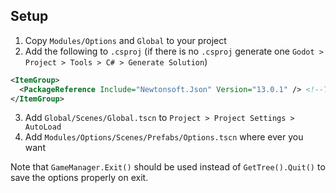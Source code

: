 ## Setup
1. Copy `Modules/Options` and `Global` to your project
2. Add the following to `.csproj` (if there is no `.csproj` generate one `Godot > Project > Tools > C# > Generate Solution`)
```xml
<ItemGroup>
  <PackageReference Include="Newtonsoft.Json" Version="13.0.1" /> <!--This is used because net472 does not have System.Text.Json-->
</ItemGroup>
```
3. Add `Global/Scenes/Global.tscn` to `Project > Project Settings > AutoLoad`
4. Add `Modules/Options/Scenes/Prefabs/Options.tscn` where ever you want

Note that `GameManager.Exit()` should be used instead of `GetTree().Quit()` to save the options properly on exit.
